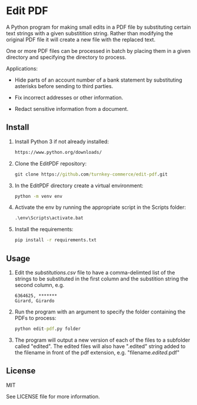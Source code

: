 # Edit PDF

A Python program for making small edits in a PDF file by substituting certain text strings with a given substitition string. Rather than modifying the original PDF file it will create a new file with the replaced text.

One or more PDF files can be processed in batch by placing them in a given directory and specifying the directory to process.

Applications:

* Hide parts of an account number of a bank statement by substituting asterisks before sending to third parties.

* Fix incorrect addresses or other information.

* Redact sensitive information from a document.

## Install

 1. Install Python 3 if not already installed:

    ```cmd
    https://www.python.org/downloads/
    ```

 2. Clone the EditPDF repository:

    ```cmd
    git clone https://github.com/turnkey-commerce/edit-pdf.git
    ```

 3. In the EditPDF directory create a virtual environment:

    ```cmd
    python -m venv env
    ```

 4. Activate the env by running the appropriate script in the Scripts folder:

    ```cmd
    .\env\Scripts\activate.bat
    ```

 5. Install the requirements:

    ```cmd
    pip install -r requirements.txt
    ```

## Usage

 1. Edit the *substitutions.csv* file to have a comma-delimted list of the strings to be substituted in the first column and the substition string the second column, e.g.

    ```text
    6364625, *******
    Girard, Girardo
    ```

 2. Run the program with an argument to specify the folder containing the PDFs to process:

    ```cmd
    python edit-pdf.py folder
    ```

 3. The program will output a new version of each of the files to a subfolder called "edited". The edited files will also have ".edited" string added to the filename in front of the pdf extension, e.g. "filename.*edited*.pdf"

## License

MIT

See LICENSE file for more information.
